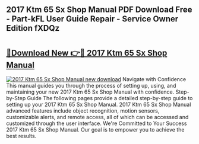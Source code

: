 ## 2017 Ktm 65 Sx Shop Manual PDF Download Free - Part-kFL User Guide Repair - Service Owner Edition fXDQz

# <h2><a href="http://bc70670.oget.top/?id=2017+Ktm+65+Sx+Shop+Manual">🔗Download New 👉🔴 2017 Ktm 65 Sx Shop Manual</a></h2>

[![2017 Ktm 65 Sx Shop Manual new download](https://i.imgur.com/5g1atiW.png)](http://bc70670.oget.top/?id=2017+Ktm+65+Sx+Shop+Manual)
Navigate with Confidence This manual guides you through the process of setting up, using, and maintaining your new 2017 Ktm 65 Sx Shop Manual with confidence. Step-by-Step Guide The following pages provide a detailed step-by-step guide to setting up your 2017 Ktm 65 Sx Shop Manual. 2017 Ktm 65 Sx Shop Manual advanced features include object recognition, motion sensors, customizable alerts, and remote access, all of which can be accessed and customized through the user interface. We're Committed to Your Success 2017 Ktm 65 Sx Shop Manual. Our goal is to empower you to achieve the best results.
